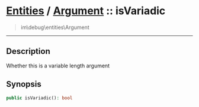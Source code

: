 # [Entities](entities.md) / [Argument](entities-Argument.md) :: isVariadic
 > im\debug\entities\Argument
____

## Description
Whether this is a variable length argument

## Synopsis
```php
public isVariadic(): bool
```
